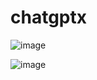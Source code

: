 # chatgptx

![image](https://github.com/Aseem5047/chatgptx/assets/80787027/8da243a3-0c35-4f71-a8ab-b5b6e16c5c16)

![image](https://github.com/Aseem5047/chatgptx/assets/80787027/ffe2c035-55f7-45c4-8f44-f4612746388a)
